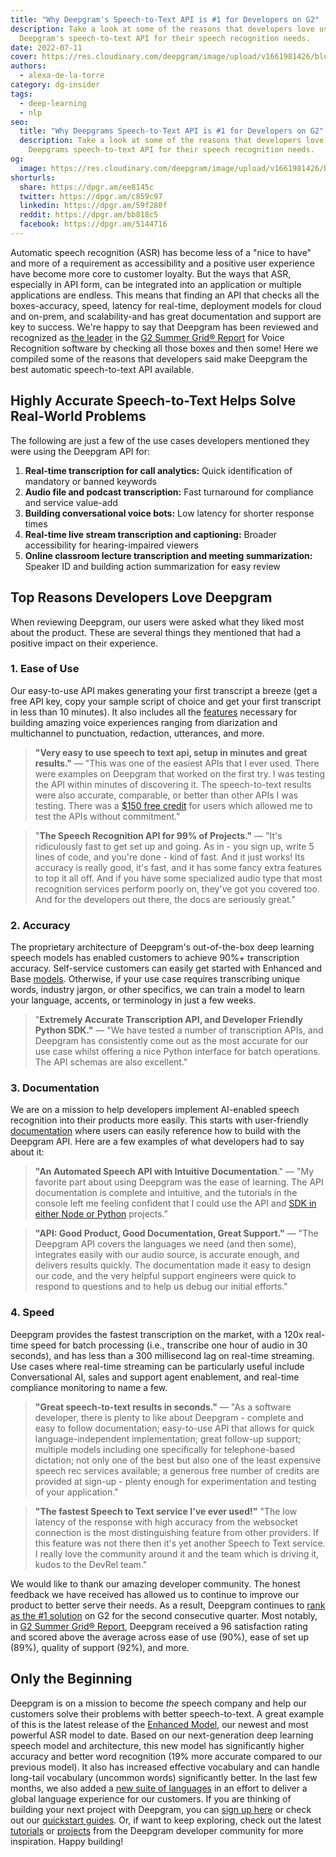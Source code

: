 ```yaml
---
title: "Why Deepgram's Speech-to-Text API is #1 for Developers on G2"
description: Take a look at some of the reasons that developers love using
  Deepgram's speech-to-text API for their speech recognition needs.
date: 2022-07-11
cover: https://res.cloudinary.com/deepgram/image/upload/v1661981426/blog/deepgrams-speech-to-text-api-number-1-for-developers-g2/G2-summer-2022-report-blog-thumb-554x220%402x.png
authors:
  - alexa-de-la-torre
category: dg-insider
tags:
  - deep-learning
  - nlp
seo:
  title: "Why Deepgrams Speech-to-Text API is #1 for Developers on G2"
  description: Take a look at some of the reasons that developers love using
    Deepgrams speech-to-text API for their speech recognition needs.
og:
  image: https://res.cloudinary.com/deepgram/image/upload/v1661981426/blog/deepgrams-speech-to-text-api-number-1-for-developers-g2/G2-summer-2022-report-blog-thumb-554x220%402x.png
shorturls:
  share: https://dpgr.am/ee8145c
  twitter: https://dpgr.am/c859c97
  linkedin: https://dpgr.am/59f280f
  reddit: https://dpgr.am/bb818c5
  facebook: https://dpgr.am/5144716
---
```

Automatic speech recognition (ASR) has become less of a "nice to have" and more of a requirement as accessibility and a positive user experience have become more core to customer loyalty. But the ways that ASR, especially in API form, can be integrated into an application or multiple applications are endless. This means that finding an API that checks all the boxes-accuracy, speed, latency for real-time, deployment models for cloud and on-prem, and scalability-and has great documentation and support are key to success. We're happy to say that Deepgram has been reviewed and recognized as [the leader](https://www.g2.com/categories/voice-recognition?tab=highest_rated) in the [G2 Summer Grid® Report](https://www.g2.com/reports/grid-report-for-voice-recognition-summer-2022?secure%5Bpid%5D=77169&secure%5Brid%5D=2999985&secure%5Btoken%5D=68581f65247c290b4e9b0f8cb3a3d262be18bcc421e819e448c5579b93cda711) for Voice Recognition software by checking all those boxes and then some! Here we compiled some of the reasons that developers said make Deepgram the best automatic speech-to-text API available.

## Highly Accurate Speech-to-Text Helps Solve Real-World Problems

The following are just a few of the use cases developers mentioned they were using the Deepgram API for:

1. **Real-time transcription for call analytics:** Quick identification of mandatory or banned keywords
2. **Audio file and podcast transcription:** Fast turnaround for compliance and service value-add
3. **Building conversational voice bots:** Low latency for shorter response times
4. **Real-time live stream transcription and captioning:** Broader accessibility for hearing-impaired viewers
5. **Online classroom lecture transcription and meeting summarization:** Speaker ID and building action summarization for easy review

## Top Reasons Developers Love Deepgram

When reviewing Deepgram, our users were asked what they liked most about the product. These are several things they mentioned that had a positive impact on their experience.

### **1. Ease** **of Use**

Our easy-to-use API makes generating your first transcript a breeze (get a free API key, copy your sample script of choice and get your first transcript in less than 10 minutes). It also includes all the [features](https://developers.deepgram.com/documentation/features/) necessary for building amazing voice experiences ranging from diarization and multichannel to punctuation, redaction, utterances, and more.

> **"Very easy to use speech to text api, setup in minutes and great results."** — "This was one of the easiest APIs that I ever used. There were examples on Deepgram that worked on the first try. I was testing the API within minutes of discovering it. The speech-to-text results were also accurate, comparable, or better than other APIs I was testing. There was a [$150 free credit](https://console.deepgram.com/signup) for users which allowed me to test the APIs without commitment."

> "**The Speech Recognition API for 99% of Projects."** — "It's ridiculously fast to get set up and going. As in - you sign up, write 5 lines of code, and you're done - kind of fast. And it just works! Its accuracy is really good, it's fast, and it has some fancy extra features to top it all off. And if you have some specialized audio type that most recognition services perform poorly on, they've got you covered too. And for the developers out there, the docs are seriously great."

### **2. Accuracy**

The proprietary architecture of Deepgram's out-of-the-box deep learning speech models has enabled customers to achieve 90%+ transcription accuracy. Self-service customers can easily get started with Enhanced and Base [models](https://developers.deepgram.com/documentation/features/model/). Otherwise, if your use case requires transcribing unique words, industry jargon, or other specifics, we can train a model to learn your language, accents, or terminology in just a few weeks.

> "**Extremely Accurate Transcription API, and Developer Friendly Python SDK."** — "We have tested a number of transcription APIs, and Deepgram has consistently come out as the most accurate for our use case whilst offering a nice Python interface for batch operations. The API schemas are also excellent."

### **3. Documentation**

We are on a mission to help developers implement AI-enabled speech recognition into their products more easily. This starts with user-friendly [documentation](https://developers.deepgram.com/documentation/) where users can easily reference how to build with the Deepgram API. Here are a few examples of what developers had to say about it:

> **"An Automated Speech API with Intuitive Documentation**." — "My favorite part about using Deepgram was the ease of learning. The API documentation is complete and intuitive, and the tutorials in the console left me feeling confident that I could use the API and [SDK in either Node or Python](https://developers.deepgram.com/sdks-tools/) projects."

> **"API: Good Product, Good Documentation, Great Support."** — "The Deepgram API covers the languages we need (and then some), integrates easily with our audio source, is accurate enough, and delivers results quickly. The documentation made it easy to design our code, and the very helpful support engineers were quick to respond to questions and to help us debug our initial efforts."

### **4. Speed**

Deepgram provides the fastest transcription on the market, with a 120x real-time speed for batch processing (i.e., transcribe one hour of audio in 30 seconds), and has less than a 300 millisecond lag on real-time streaming. Use cases where real-time streaming can be particularly useful include Conversational AI, sales and support agent enablement, and real-time compliance monitoring to name a few.

> **"Great speech-to-text results in seconds."** — "As a software developer, there is plenty to like about Deepgram - complete and easy to follow documentation; easy-to-use API that allows for quick language-independent implementation; great follow-up support; multiple models including one specifically for telephone-based dictation; not only one of the best but also one of the least expensive speech rec services available; a generous free number of credits are provided at sign-up - plenty enough for experimentation and testing of your application."

> **"The fastest Speech to Text service I've ever used!"** "The low latency of the response with high accuracy from the websocket connection is the most distinguishing feature from other providers. If this feature was not there then it's yet another Speech to Text service. I really love the community around it and the team which is driving it, kudos to the DevRel team."

We would like to thank our amazing developer community. The honest feedback we have received has allowed us to continue to improve our product to better serve their needs. As a result, Deepgram continues to [rank as the #1 solution](https://www.g2.com/categories/voice-recognition?tab=highest_rated) on G2 for the second consecutive quarter. Most notably, in [G2 Summer Grid® Report](https://www.g2.com/reports/grid-report-for-voice-recognition-summer-2022?secure%5Bpid%5D=77169&secure%5Brid%5D=2999985&secure%5Btoken%5D=68581f65247c290b4e9b0f8cb3a3d262be18bcc421e819e448c5579b93cda711), Deepgram received a 96 satisfaction rating and scored above the average across ease of use (90%), ease of set up (89%), quality of support (92%), and more.

<WhitepaperPromo whitepaper="latest"></WhitepaperPromo>

## Only the Beginning

Deepgram is on a mission to become *the* speech company and help our customers solve their problems with better speech-to-text. A great example of this is the latest release of the [Enhanced Model](https://deepgram.com/changelog/introducing-new-enhanced-model/), our newest and most powerful ASR model to date. Based on our next-generation deep learning speech model and architecture, this new model has significantly higher accuracy and better word recognition (19% more accurate compared to our previous model). It also has increased effective vocabulary and can handle long-tail vocabulary (uncommon words) significantly better. In the last few months, we also added a [new suite of languages](https://siliconangle.com/2022/03/29/exclusive-quotes-tkdeepgram-adds-23-new-languages-dialects-voice-recognition-engine/) in an effort to deliver a global language experience for our customers. If you are thinking of building your next project with Deepgram, you can [sign up here](https://console.deepgram.com/signup) or check out our [quickstart guides](https://developers.deepgram.com/documentation/getting-started/). Or, if want to keep exploring, check out the latest [tutorials](https://blog.deepgram.com/) or [projects](https://blog.deepgram.com/categories/project-showcase/) from the Deepgram developer community for more inspiration. Happy building!